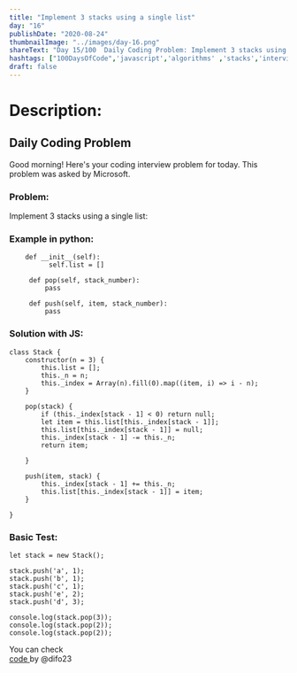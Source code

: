 ```yaml
---
title: "Implement 3 stacks using a single list"
day: "16"
publishDate: "2020-08-24"
thumbnailImage: "../images/day-16.png"
shareText: "Day 15/100  Daily Coding Problem: Implement 3 stacks using a single list."
hashtags: ["100DaysOfCode",'javascript','algorithms' ,'stacks','interview']
draft: false
---
```


# Description:


## Daily Coding Problem
Good morning! Here's your coding interview problem for today. This problem was asked by Microsoft.

### Problem:

Implement 3 stacks using a single list:

### Example in python:

``` class Stack:
    def __init__(self):
          self.list = []

     def pop(self, stack_number):
         pass

     def push(self, item, stack_number):
         pass
```

### Solution with JS:
```
class Stack {
    constructor(n = 3) {
        this.list = [];
        this._n = n;
        this._index = Array(n).fill(0).map((item, i) => i - n);
    }

    pop(stack) {
        if (this._index[stack - 1] < 0) return null;
        let item = this.list[this._index[stack - 1]];
        this.list[this._index[stack - 1]] = null;
        this._index[stack - 1] -= this._n;
        return item;

    }

    push(item, stack) {
        this._index[stack - 1] += this._n;
        this.list[this._index[stack - 1]] = item;
    }

}
```

### Basic Test:
```
let stack = new Stack();

stack.push('a', 1);
stack.push('b', 1);
stack.push('c', 1);
stack.push('e', 2);
stack.push('d', 3);

console.log(stack.pop(3));
console.log(stack.pop(2));
console.log(stack.pop(2));
```
You can check  
 <a href="https://github.com/difo23/interviewQuestAnsJS" target="_blank"> code </a> by @difo23   